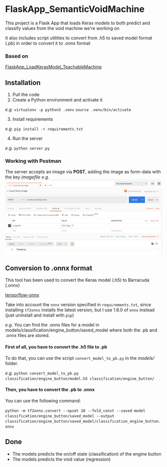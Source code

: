 # FlaskApp_SemanticVoidMachine
This project is a Flask App that loads Keras models to both predict and classify values from the void machine we're working on

It also includes script utilities to convert from .h5 to saved model format (.pb) in order to convert it to .onnx format

### Based on
[FlaskApp_LoadKerasModel_TeachableMachine](https://github.com/JuanIzquierdoDomenech/FlaskApp_LoadKerasModel_TeachableMachine)

## Installation
1. Pull the code
2. Create a Python environment and activate it

*e.g.* 
`virtualenv -p python3 .venv`
`source .venv/bin/activate`

3. Install requirements

*e.g.*
`pip install -r requirements.txt`

4. Run the server

*e.g.*
`python server.py`

### Working with Postman
The server accepts an image via **POST**, adding the image as form-data with the key *imagefile*
*e.g.*
![Demo with Postman](images/postman_demo.png)

## Conversion to .onnx format

This tool has been used to convert the Keras model (.h5) to Barracuda (.onnx)

[tensorflow-onnx](https://github.com/onnx/tensorflow-onnx)

Take into account the `onnx` version specified in `requirements.txt`, since installing `tf2onnx` installs the latest version, but I use 1.6.0 of `onnx` instead (just uninstall and install with `pip`)

*e.g.* You can find the .onnx files for a model in models/classification/engine_button/saved_model
where both the .pb and .onnx files are stored.

#### First of all, you have to convert the **.h5** file to **.pb**

To do that, you can use the script `convert_model_to_pb.py` in the *models/* folder.

*e.g.* `python convert_model_to_pb.py classification/engine_button/model.h5 classification/engine_button/`

#### Then, you have to convert the **.pb** to **.onnx**

You can use the following command:

`python -m tf2onnx.convert --opset 10 --fold_const --saved-model classification/engine_button/saved_model --output classification/engine_button/saved_model/classification_engine_button.onnx`

## Done
- The models predicts the on/off state (classification) of the engine button
- The models predicts the void value (regression)